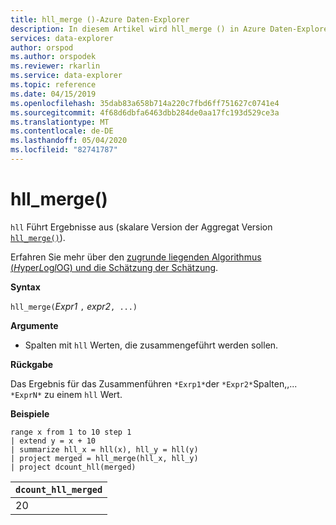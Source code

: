 ```yaml
---
title: hll_merge ()-Azure Daten-Explorer
description: In diesem Artikel wird hll_merge () in Azure Daten-Explorer beschrieben.
services: data-explorer
author: orspod
ms.author: orspodek
ms.reviewer: rkarlin
ms.service: data-explorer
ms.topic: reference
ms.date: 04/15/2019
ms.openlocfilehash: 35dab83a658b714a220c7fbd6ff751627c0741e4
ms.sourcegitcommit: 4f68d6dbfa6463dbb284de0aa17fc193d529ce3a
ms.translationtype: MT
ms.contentlocale: de-DE
ms.lasthandoff: 05/04/2020
ms.locfileid: "82741787"
---
```

# <a name="hll_merge"></a>hll_merge()

`hll` Führt Ergebnisse aus (skalare Version der Aggregat Version [`hll_merge()`](hll-merge-aggfunction.md)).

Erfahren Sie mehr über den [zugrunde liegenden Algorithmus (*H*yper*L*og*l*OG) und die Schätzung der Schätzung](dcount-aggfunction.md#estimation-accuracy).

**Syntax**

`hll_merge(`*Expr1* `,` *expr2*`, ...)`

**Argumente**

* Spalten mit `hll` Werten, die zusammengeführt werden sollen.

**Rückgabe**

Das Ergebnis für das Zusammenführen `*Exrp1*`der `*Expr2*`Spalten,,... `*ExprN*` zu einem `hll` Wert.

**Beispiele**

```kusto
range x from 1 to 10 step 1 
| extend y = x + 10
| summarize hll_x = hll(x), hll_y = hll(y)
| project merged = hll_merge(hll_x, hll_y)
| project dcount_hll(merged)
```

|`dcount_hll_merged`|
|---|
|20|